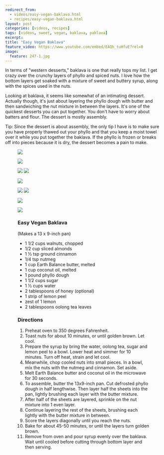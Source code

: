 ---redirect_from:   - videos/easy-vegan-baklava.html  - recipes/easy-vegan-baklava.html
layout: post
categories: [videos, recipes]
tags: [videos, sweet, vegan, baklava, paklava]
excerpt: 
title: "Easy Vegan Baklava"
feature_video: https://www.youtube.com/embed/EAQh_tuHfuE?rel=0
image:
  feature: 247-1.jpg
---

In terms of "western desserts," baklava is one that really tops my list.  I get crazy over the crunchy layers of phyllo and spiced nuts.  I love how the bottom layers get soaked with a mixture of sweet and buttery syrup, along with the spices used in the nuts.

Looking at baklava, it seems like somewhat of an intimating dessert.  Actually though, it's just about layering the phyllo dough with butter and then sandwiching the nut mixture in between the layers.  It's one of the quickest desserts you can put together.  You don't have to worry about batters and flour.  The dessert is mostly assembly.

Tip: Since the dessert is about assembly, the only tip I have is to make sure you have properly thawed out your phyllo and that you keep a moist towel over it while you put together the baklava.  If the phyllo is frozen or breaks off into pieces because it is dry, the dessert becomes a pain to make.

<figure>
    <img src="/images/79-2.jpg">
</figure> 

<figure>
    <img src="/images/79-3.jpg">
</figure> 

<figure class="half">
<img src="/images/79-5.jpg">
<img src="/images/79-6.jpg">
</figure>

<figure>
    <img src="/images/79-7.jpg">
</figure> 

<figure class="half">
<img src="/images/79-8.jpg">
<img src="/images/79-9.jpg">
</figure>



<figure>
    <img src="/images/79-11.jpg">
</figure> 

<figure>
    <img src="/images/247-2.jpg">
</figure> 

<figure class="ingredients" markdown="1">

### Easy Vegan Baklava

(Makes a 13 x 9-inch pan)

- 1 1/2 cups walnuts, chopped
- 1/2 cup sliced almonds
- 1 ½ tsp ground cinnamon
- 1/4 tsp nutmeg
- 1 cup Earth Balance butter, melted
- 1 cup coconut oil, melted
- 1 pound phyllo dough
- 1 1/2 cups sugar
- 1 ½ cups water
- 2 tablespoons of honey (optional)
- 1 strip of lemon peel
- zest of 1 lemon
- 2 tablespoons oolong tea leaves

</figure>

<figure class="directions" markdown="1">

### Directions

1. Preheat oven to 350 degrees Fahrenheit.
2. Toast nuts for about 10 minutes, or until golden brown.  Let cool.
3. Prepare the syrup by bring the water, oolong tea, sugar and lemon peel to a bowl.  Lower heat and simmer for 10 minutes.  Turn off heat, strain and let cool.
4. Meanwhile, chop cooled nuts into small pieces.  In a bowl, mix the nuts with the nutmeg and cinnamon.  Set aside.
5. Melt Earth Balance butter and coconut oil in the microwave for 30 seconds.
6. To assemble, butter the 13x9-inch pan.  Cut defrosted phyllo dough in half lengthwise.  Then layer half the sheets into the pan, lightly brushing each layer with the butter mixture.
7. After half of the sheets are layered, sprinkle on the nut mixture into 1 even layer.
8. Continue layering the rest of the sheets, brushing each lightly with the butter mixture in between.
9. Score the layers diagonally until you reach the nuts.
10. Bake for about 45-50 minutes, or until the layers turn golden brown.
11. Remove from oven and pour syrup evenly over the baklava.  Wait until cooled before cutting through bottom layer and then serving.

